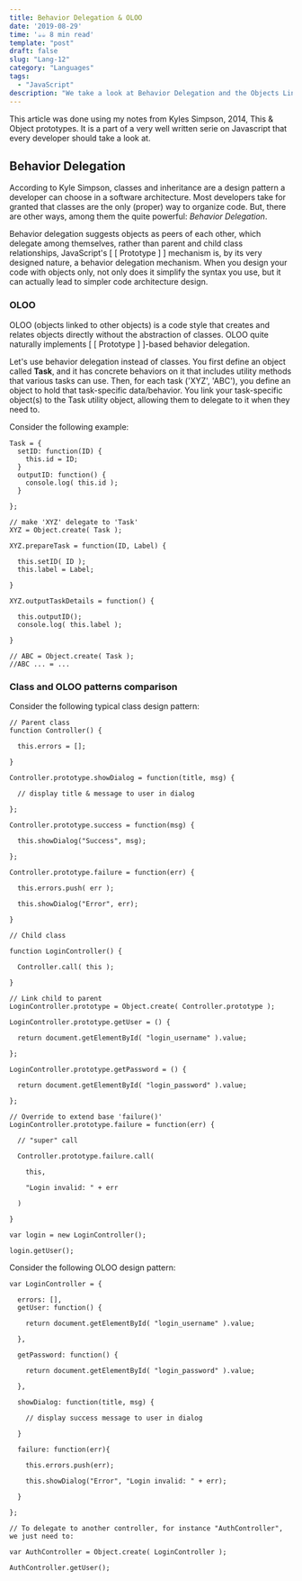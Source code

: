 ```yaml
---
title: Behavior Delegation & OLOO
date: '2019-08-29'
time: '☕️☕️ 8 min read'
template: "post"
draft: false
slug: "Lang-12"
category: "Languages"
tags:
  - "JavaScript"
description: "We take a look at Behavior Delegation and the Objects Linked to Other Objets style of programing with Kyle Simpson."
---
```



This article was done using my notes from Kyles Simpson, 2014, This & Object prototypes. It is a part of a very well written serie on Javascript that every developer should take a look at.

## Behavior Delegation

According to Kyle Simpson, classes and inheritance are a design pattern a developer can choose in a software architecture. Most developers take for granted that classes are the only (proper) way to organize code. But, there are other ways, among them the quite powerful: _Behavior Delegation_.

Behavior delegation suggests objects as peers of each other, which delegate among themselves, rather than parent and child class relationships, JavaScript's [ [ Prototype ] ] mechanism is, by its very designed nature, a behavior delegation mechanism. When you design your code with objects only, not only does it simplify the syntax you use, but it can actually lead to simpler code architecture design.

### OLOO

OLOO (objects linked to other objects) is a code style that creates and relates objects directly without the abstraction of classes. OLOO quite naturally implements [ [ Prototype ] ]-based behavior delegation.

Let's use behavior delegation instead of classes. You first define an object called **Task**, and it has concrete behaviors on it that includes utility methods that various tasks can use. Then, for each task ('XYZ', 'ABC'), you define an object to hold that task-specific data/behavior. You link your task-specific object(s) to the Task utility object, allowing them to delegate to it when they need to.

Consider the following example:

```
Task = {
  setID: function(ID) {
    this.id = ID;
  }
  outputID: function() {
    console.log( this.id );
  }

};

// make 'XYZ' delegate to 'Task'
XYZ = Object.create( Task );

XYZ.prepareTask = function(ID, Label) {

  this.setID( ID );
  this.label = Label;

}

XYZ.outputTaskDetails = function() {

  this.outputID();
  console.log( this.label );

}

// ABC = Object.create( Task );
//ABC ... = ...

```

### Class and OLOO patterns comparison

Consider the following typical class design pattern:

```
// Parent class
function Controller() {

  this.errors = [];

}

Controller.prototype.showDialog = function(title, msg) {

  // display title & message to user in dialog

};

Controller.prototype.success = function(msg) {

  this.showDialog("Success", msg);

};

Controller.prototype.failure = function(err) {

  this.errors.push( err );

  this.showDialog("Error", err);

}

// Child class

function LoginController() {

  Controller.call( this );

}

// Link child to parent
LoginController.prototype = Object.create( Controller.prototype );

LoginController.prototype.getUser = () {

  return document.getElementById( "login_username" ).value;

};

LoginController.prototype.getPassword = () {

  return document.getElementById( "login_password" ).value;

};

// Override to extend base 'failure()'
LoginController.prototype.failure = function(err) {

  // "super" call

  Controller.prototype.failure.call(

    this,

    "Login invalid: " + err

  )

}

var login = new LoginController();

login.getUser();

```

Consider the following OLOO design pattern:

```
var LoginController = {

  errors: [],
  getUser: function() {

    return document.getElementById( "login_username" ).value;

  },

  getPassword: function() {

    return document.getElementById( "login_password" ).value;

  },

  showDialog: function(title, msg) {

    // display success message to user in dialog

  }

  failure: function(err){

    this.errors.push(err);

    this.showDialog("Error", "Login invalid: " + err);

  }

};

// To delegate to another controller, for instance "AuthController", we just need to:

var AuthController = Object.create( LoginController );

AuthController.getUser();

```
